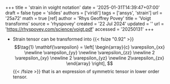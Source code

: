+++
title = 'strain in voight notation'
date = '2025-01-31T14:39:47+07:00'
draft = false
type = 'slides'
authors = ['viridi']
tags = ['ansys', 'strain']
url = '25a72'
math = true
[ref]
author = 'Rhys Geoffrey Povey'
title = 'Voigt transforms'
source = 'rhyspovey'
created = '22 Jul 2024'
updated = ''
url = 'https://rhyspovey.com/science/voigt.pdf'
accessed = '20250131'
+++
<!--mode-->

+ Strain tensor can be transformed into
{{< fsize "0.92" >}}
$$\tag{1}
\mathbf{\varepsilon} = \left[
\begin{array}{c}
\varepsilon_{xx} \newline
\varepsilon_{yy} \newline
\varepsilon_{zz} \newline
2 \varepsilon_{xy} \newline
2 \varepsilon_{yz} \newline
2\varepsilon_{zx}
\end{array}
\right],
$$
{{< /fsize >}}
that is an expression of symmetric tensor in lower order tensor.